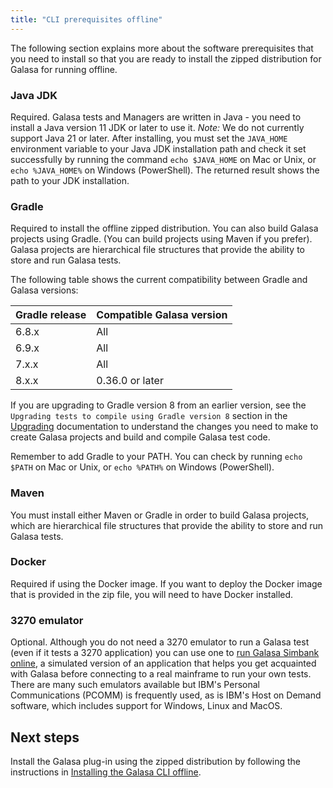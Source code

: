 ```yaml
---
title: "CLI prerequisites offline"
---
```



The following section explains more about the software prerequisites that you need to install so that you are ready to install the zipped distribution for Galasa for running offline.


### Java JDK 

Required. Galasa tests and Managers are written in Java - you need to install a Java version 11 JDK or later to use it. _Note:_ We do not currently support Java 21 or later. After installing, you must set the `JAVA_HOME` environment variable to your Java JDK installation path and check it set successfully by running the command `echo $JAVA_HOME` on Mac or Unix, or `echo %JAVA_HOME%` on Windows (PowerShell). The returned result shows the path to your JDK installation.

### Gradle

Required to install the offline zipped distribution. You can also build Galasa projects using Gradle. (You can build projects using Maven if you prefer). Galasa projects are hierarchical file structures that provide the ability to store and run Galasa tests.

The following table shows the current compatibility between Gradle and Galasa versions: 


| Gradle release |  Compatible Galasa version  |
| :---- | :-------- | 
| 6.8.x  | All |
| 6.9.x  | All |
| 7.x.x | All | 
| 8.x.x | 0.36.0 or later |


If you are upgrading to Gradle version 8 from an earlier version, see the `Upgrading tests to compile using Gradle version 8` section in the [Upgrading](../upgrading/index.md) documentation to understand the changes you need to make to create Galasa projects and build and compile Galasa test code. 

Remember to add Gradle to your PATH. You can check by running `echo $PATH` on Mac or Unix, or `echo %PATH%` on Windows (PowerShell).




### Maven 

You must install either Maven or Gradle in order to build Galasa projects, which are hierarchical file structures that provide the ability to store and run Galasa tests.  


### Docker

Required if using the Docker image. If you want to deploy the Docker image that is provided in the zip file, you will need to have Docker installed.

### 3270 emulator 

Optional. Although you do not need a 3270 emulator to run a Galasa test (even if it tests a 3270 application) you can use one to [run Galasa Simbank online](../running-simbank-tests/simbank-cli.md), a simulated version of an application that helps you get acquainted with Galasa before connecting to a real mainframe to run your own tests. There are many such emulators available but IBM's Personal Communications (PCOMM) is frequently used, as is IBM's Host on Demand software, which includes support for Windows, Linux and MacOS.


## Next steps

Install the Galasa plug-in using the zipped distribution by following the instructions in [Installing the Galasa CLI offline](./installing-offline.md). 
